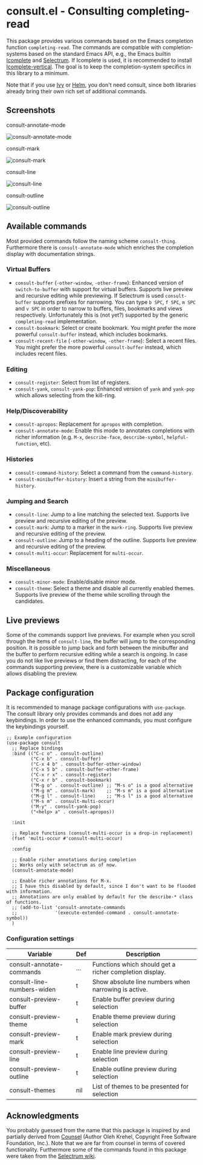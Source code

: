 # consult.el - Consulting completing-read

This package provides various commands based on the Emacs completion function `completing-read`.
The commands are compatible with completion-systems based on the standard Emacs API,
e.g., the Emacs builtin [Icomplete](https://www.gnu.org/software/emacs/manual/html_node/emacs/Icomplete.html) and
[Selectrum](https://github.com/raxod502/selectrum). If Icomplete is used, it is recommended
to install [Icomplete-vertical](https://github.com/oantolin/icomplete-vertical]).
The goal is to keep the completion-system specifics in this library to a minimum.

Note that if you use [Ivy](https://github.com/abo-abo/swiper#ivy)
or [Helm](https://github.com/emacs-helm/helm), you don't need consult,
since both libraries already bring their own rich set of additional commands.

## Screenshots

consult-annotate-mode

![consult-annotate-mode](https://github.com/minad/consult/blob/master/images/consult-annotate-mode.gif?raw=true|height)

consult-mark

![consult-mark](https://github.com/minad/consult/blob/master/images/consult-mark.gif?raw=true|height)

consult-line

![consult-line](https://github.com/minad/consult/blob/master/images/consult-line.gif?raw=true)

consult-outline

![consult-outline](https://github.com/minad/consult/blob/master/images/consult-outline.gif?raw=true)

## Available commands

Most provided commands follow the naming scheme `consult-thing`. Furthermore there is `consult-annotate-mode` which enriches
the completion display with documentation strings.

### Virtual Buffers

  * `consult-buffer` (`-other-window`, `-other-frame`): Enhanced version of `switch-to-buffer` with support for virtual buffers.
     Supports live preview and recursive editing while previewing.
     If Selectrum is used `consult-buffer` supports prefixes for narrowing.
     You can type `b SPC`, `f SPC`, `m SPC` and `v SPC` in order to narrow
     to buffers, files, bookmarks and views respectively.
     Unfortunately this is (not yet?) supported by the generic `completing-read` implementation.
  * `consult-bookmark`: Select or create bookmark. You might prefer the more powerful `consult-buffer` instead, which includes bookmarks.
  * `consult-recent-file` (`-other-window`, `-other-frame`): Select a recent files.
     You might prefer the more powerful `consult-buffer` instead, which includes recent files.

### Editing

  * `consult-register`: Select from list of registers.
  * `consult-yank`, `consult-yank-pop`: Enhanced version of `yank` and `yank-pop` which allows selecting from the kill-ring.

### Help/Discoverability

  * `consult-apropos`: Replacement for `apropos` with completion.
  * `consult-annotate-mode`: Enable this mode to annotates completions with richer information
    (e.g. `M-x`, `describe-face`, `describe-symbol`, `helpful-function`, etc).

### Histories

  * `consult-command-history`: Select a command from the `command-history`.
  * `consult-minibuffer-history`: Insert a string from the `minibuffer-history`.

### Jumping and Search

  * `consult-line`: Jump to a line matching the selected text. Supports live preview and recursive editing of the preview.
  * `consult-mark`: Jump to a marker in the `mark-ring`. Supports live preview and recursive editing of the preview.
  * `consult-outline`: Jump to a heading of the outline. Supports live preview and recursive editing of the preview.
  * `consult-multi-occur`: Replacement for `multi-occur`.

### Miscellaneous

  * `consult-minor-mode`: Enable/disable minor mode.
  * `consult-theme`: Select a theme and disable all currently enabled themes. Supports live preview of the theme while
    scrolling through the candidates.

## Live previews

Some of the commands support live previews. For example when you scroll through the items of `consult-line`,
the buffer will jump to the corresponding position. It is possible to jump back and forth between
the minibuffer and the buffer to perform recursive editing while a search is ongoing. In case
you do not like live previews or find them distracting, for each of the commands supporting preview, there
is a customizable variable which allows disabling the preview.

## Package configuration

It is recommended to manage package configurations with `use-package`.
The consult library only provides commands and does not add any keybindings. In order to
use the enhanced commands, you must configure the keybindings yourself.

~~~ elisp
;; Example configuration
(use-package consult
  ;; Replace bindings
  :bind (("C-c o" . consult-outline)
         ("C-x b" . consult-buffer)
         ("C-x 4 b" . consult-buffer-other-window)
         ("C-x 5 b" . consult-buffer-other-frame)
         ("C-x r x" . consult-register)
         ("C-x r b" . consult-bookmark)
         ("M-g o" . consult-outline) ;; "M-s o" is a good alternative
         ("M-g m" . consult-mark)    ;; "M-s m" is a good alternative
         ("M-g l" . consult-line)    ;; "M-s l" is a good alternative
         ("M-s m" . consult-multi-occur)
         ("M-y" . consult-yank-pop)
         ("<help> a" . consult-apropos))

  :init

  ;; Replace functions (consult-multi-occur is a drop-in replacement)
  (fset 'multi-occur #'consult-multi-occur)

  :config

  ;; Enable richer annotations during completion
  ;; Works only with selectrum as of now.
  (consult-annotate-mode)

  ;; Enable richer annotations for M-x.
  ;; I have this disabled by default, since I don't want to be flooded with information.
  ;; Annotations are only enabled by default for the describe-* class of functions.
  ;; (add-to-list 'consult-annotate-commands
  ;;              '(execute-extended-command . consult-annotate-symbol))
  )
~~~

### Configuration settings

| Variable                   | Def | Description                                             |
|----------------------------|-----|---------------------------------------------------------|
| consult-annotate-commands  | …   | Functions which should get a richer completion display. |
| consult-line-numbers-widen | t   | Show absolute line numbers when narrowing is active.    |
| consult-preview-buffer     | t   | Enable buffer preview during selection                  |
| consult-preview-theme      | t   | Enable theme preview during selection                   |
| consult-preview-mark       | t   | Enable mark preview during selection                    |
| consult-preview-line       | t   | Enable line preview during selection                    |
| consult-preview-outline    | t   | Enable outline preview during selection                 |
| consult-themes             | nil | List of themes to be presented for selection            |

## Acknowledgments

You probably guessed from the name that this package is inspired by and partially derived from
[Counsel](https://github.com/abo-abo/swiper#counsel) (Author Oleh Krehel, Copyright Free Software Foundation, Inc.).
Note that we are far from counsel in terms of covered functionality.
Furthermore some of the commands found in this package were taken from the
[Selectrum wiki](https://github.com/raxod502/selectrum/wiki/Useful-Commands).
